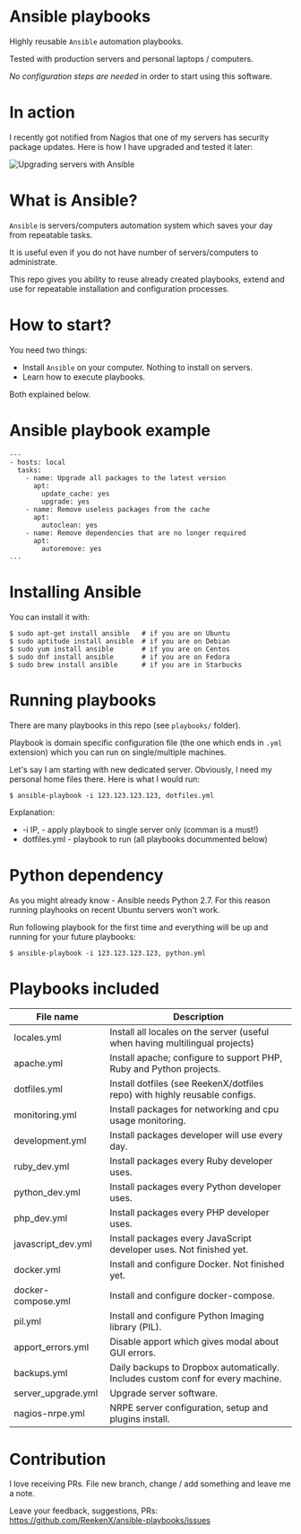 # Ansible playbooks

Highly reusable `Ansible` automation playbooks.

Tested with production servers and personal laptops / computers.

*No configuration steps are needed* in order to start using this software.

# In action

I recently got notified from Nagios that one of my servers has security package updates. Here is how I have upgraded and tested it later:

![Upgrading servers with Ansible](https://www.jarmalavicius.lt/assets/ansible_serveriu_atnaujinimui.gif)

# What is Ansible?

`Ansible` is servers/computers automation system which saves your day from repeatable tasks.

It is useful even if you do not have number of servers/computers to administrate.

This repo gives you ability to reuse already created playbooks, extend and use for repeatable installation and configuration processes.

# How to start?

You need two things:

- Install `Ansible` on your computer. Nothing to install on servers.
- Learn how to execute playbooks.

Both explained below.

# Ansible playbook example

```
---
- hosts: local
  tasks:
    - name: Upgrade all packages to the latest version
      apt:
        update_cache: yes
        upgrade: yes
    - name: Remove useless packages from the cache
      apt:
        autoclean: yes
    - name: Remove dependencies that are no longer required
      apt:
        autoremove: yes
...
```

# Installing Ansible

You can install it with:

    $ sudo apt-get install ansible   # if you are on Ubuntu
    $ sudo aptitude install ansible  # if you are on Debian
    $ sudo yum install ansible       # if you are on Centos
    $ sudo dnf install ansible       # if you are on Fedora
    $ sudo brew install ansible      # if you are in Starbucks

# Running playbooks

There are many playbooks in this repo (see `playbooks/` folder).

Playbook is domain specific configuration file (the one which ends in `.yml` extension) which you can run on single/multiple machines.

Let's say I am starting with new dedicated server. Obviously, I need my personal home files there. Here is what I would run:

    $ ansible-playbook -i 123.123.123.123, dotfiles.yml

Explanation:

- -i IP, - apply playbook to single server only (comman is a must!)
- dotfiles.yml - playbook to run (all playbooks docummented below)

# Python dependency

As you might already know - Ansible needs Python 2.7. For this reason running playhooks on recent Ubuntu servers won't work.

Run following playbook for the first time and everything will be up and running for your future playbooks:

    $ ansible-playbook -i 123.123.123.123, python.yml

# Playbooks included

| File name          | Description                                                                     |
|--------------------|---------------------------------------------------------------------------------|
| locales.yml        | Install all locales on the server (useful when having multilingual projects)    |
| apache.yml         | Install apache; configure to support PHP, Ruby and Python projects.             |
| dotfiles.yml       | Install dotfiles (see ReekenX/dotfiles repo) with highly reusable configs.      |
| monitoring.yml     | Install packages for networking and cpu usage monitoring.                       |
| development.yml    | Install packages developer will use every day.                                  |
| ruby_dev.yml       | Install packages every Ruby developer uses.                                     |
| python_dev.yml     | Install packages every Python developer uses.                                   |
| php_dev.yml        | Install packages every PHP developer uses.                                      |
| javascript_dev.yml | Install packages every JavaScript developer uses. Not finished yet.             |
| docker.yml         | Install and configure Docker. Not finished yet.                                 |
| docker-compose.yml | Install and configure docker-compose.                                           |
| pil.yml            | Install and configure Python Imaging library (PIL).                             |
| apport_errors.yml  | Disable apport which gives modal about GUI errors.                              |
| backups.yml        | Daily backups to Dropbox automatically. Includes custom conf for every machine. |
| server_upgrade.yml | Upgrade server software.                                                        |
| nagios-nrpe.yml    | NRPE server configuration, setup and plugins install.                           |

# Contribution

I love receiving PRs. File new branch, change / add something and leave me a note.

Leave your feedback, suggestions, PRs:  https://github.com/ReekenX/ansible-playbooks/issues
